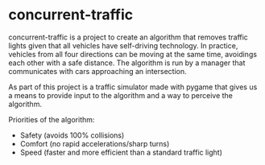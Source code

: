 # concurrent-traffic
concurrent-traffic is a project to create an algorithm that removes traffic lights given that all vehicles have self-driving technology. In practice, vehicles from all four directions can be moving at the same time, avoidings each other with a safe distance. The algorithm is run by a manager that communicates with cars approaching an intersection.

As part of this project is a traffic simulator made with pygame that gives us a means to provide input to the algorithm and a way to perceive the algorithm.

Priorities of the algorithm:
- Safety (avoids 100% collisions)
- Comfort (no rapid accelerations/sharp turns)
- Speed (faster and more efficient than a standard traffic light)